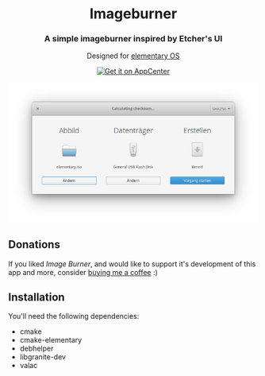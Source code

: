 <div>
  <h1 align="center">Imageburner</h1>
  <h3 align="center">A simple imageburner inspired by Etcher's UI</h3>
  <p align="center">Designed for <a href="https://elementary.io">elementary OS</p>
</div>
<p align="center">
  <a href="https://appcenter.elementary.io/com.github.artemanufrij.imageburner">
    <img src="https://appcenter.elementary.io/badge.svg" alt="Get it on AppCenter">
  </a>
</p>
<p align="center">
  <img src="Screenshot.png"/>
</p>

## Donations
If you liked _Image Burner_, and would like to support it's development of this app and more, consider [buying me a coffee](https://www.paypal.me/ArtemAnufrij) :)

## Installation
You'll need the following dependencies:
* cmake
* cmake-elementary
* debhelper
* libgranite-dev
* valac
